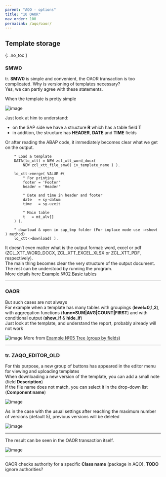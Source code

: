 ```yaml
---
parent: "AQO - options"
title: "10 OAOR"
nav_order: 100
permalink: /aqo/oaor/
---
```


## Template storage
{: .no_toc }

### SMW0
tr. **SMW0** is simple and convenient, the OAOR transaction is too complicated. Why is versioning of templates necessary?\
Yes, we can partly agree with these statements.

When the template is pretty simple

![image](https://user-images.githubusercontent.com/36256417/81047847-b2ab4080-8ed4-11ea-83db-e34125128396.png)

Just look at him to understand:
* on the SAP side we have a structure **R** which has a table field **T**
* in addition, the structure has **HEADER**, **DATE** and **TIME** fields

Or after reading the ABAP code, it immediately becomes clear what we get on the output.

```abap
    " Load a template
    DATA(lo_xtt) = NEW zcl_xtt_word_docx(
        NEW zcl_xtt_file_smw0( iv_template_name ) ).

    lo_xtt->merge( VALUE #(
        " For printing
        footer = 'Footer'
        header = 'Header'
    
        " Date and time in header and footer
        date   = sy-datum
        time   = sy-uzeit

        " Main table
        t   = mt_alv[]
    ) ).

    " download & open in sap_tmp folder (For inplace mode use ->show( ) method)
    lo_xtt->download( ).
```
It doesn’t even matter what is the output format: word, excel or pdf (ZCL_XTT_WORD_DOCX, ZCL_XTT_EXCEL_XLSX or ZCL_XTT_PDF, respectively).\
The main thing becomes clear the very structure of the output document. The rest can be understood by running the program.\
More details here [Example №02 Basic tables](https://github.com/bizhuka/xtt/wiki/Example-%E2%84%9602-Basic-tables)

***

### OAOR
But such cases are not always\
For example when a template has many tables with groupings (**level=0,1,2**), with aggregation functions (**func=SUM|AVG|COUNT|FIRST**) and with conditional output (**show_if** & **hide_if**)\
Just look at the template, and understand the report, probably already will not work  

![image](https://user-images.githubusercontent.com/36256417/81050156-f607ae00-8ed8-11ea-956b-691aea7ac194.png)
More from  [Example №05 Tree (group by fields)](https://github.com/bizhuka/xtt/wiki/Example-%E2%84%9605-Tree-(group-by-fields))

***

### tr. ZAQO_EDITOR_OLD

For this purpose, a new group of buttons has appeared in the editor menu for viewing and uploading templates\
When downloading a new version of the template, you can add a small note (field **Description**)\
If the file name does not match, you can select it in the drop-down list (**Component name**)

![image](https://user-images.githubusercontent.com/36256417/81051566-5697ea80-8edb-11ea-891f-ca49e1eb6fa5.png)

As in the case with the usual settings after reaching the maximum number of versions (default 5), previous versions will be deleted

![image](https://user-images.githubusercontent.com/36256417/81053926-4b46be00-8edf-11ea-8b51-1ce13f8b6b27.png)


***

The result can be seen in the OAOR transaction itself.

![image](https://user-images.githubusercontent.com/36256417/81051046-7ed31980-8eda-11ea-8f31-2510c24c504c.png)

---

OAOR checks authority for a specific **Class name** (package in AQO), **TODO** ignore authorities?